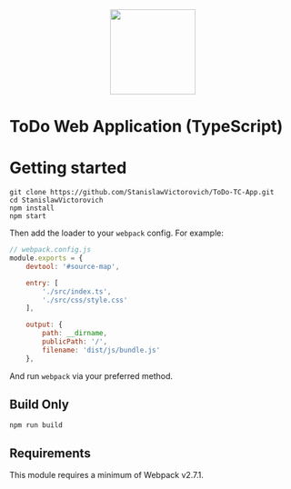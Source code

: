 <div align="center">
  <a href="https://github.com/StanislawVictorovich/ToDo-TC-App">
    <img width="150" height="150" src="https://mbtskoudsalg.com/images/checklist-3d-png-4.png">
  </a>
</div>

# ToDo Web Application (TypeScript)

# Getting started

```
git clone https://github.com/StanislawVictorovich/ToDo-TC-App.git
cd StanislawVictorovich
npm install
npm start
```
Then add the loader to your `webpack` config. For example:

```js
// webpack.config.js
module.exports = {
    devtool: '#source-map',

    entry: [
        './src/index.ts',
        './src/css/style.css'
    ],

    output: {
        path: __dirname,
        publicPath: '/',
        filename: 'dist/js/bundle.js'
    },

```


And run `webpack` via your preferred method.

## Build Only
```
npm run build
```
## Requirements

This module requires a minimum of Webpack v2.7.1.
